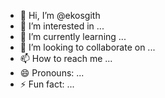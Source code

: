 - 👋 Hi, I’m @ekosgith
- 👀 I’m interested in ...
- 🌱 I’m currently learning ...
- 💞️ I’m looking to collaborate on ...
- 📫 How to reach me ...
- 😄 Pronouns: ...
- ⚡ Fun fact: ...

<!---
ekosgith/ekosgith is a ✨ special ✨ repository because its `README.md` (this file) appears on your GitHub profile.
You can click the Preview link to take a look at your changes.
--->
